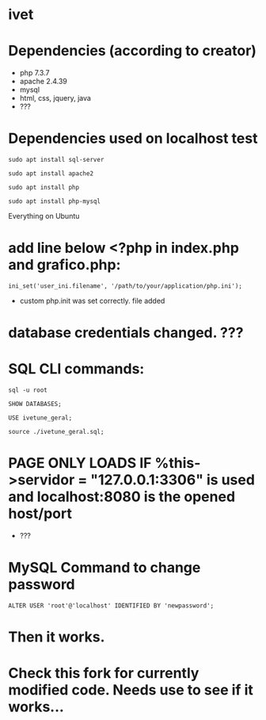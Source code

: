 # ivet

# Dependencies (according to creator)

- php 7.3.7
- apache 2.4.39
- mysql
- html, css, jquery, java
- ???

# Dependencies used on localhost test

`sudo apt install sql-server`

`sudo apt install apache2`

`sudo apt install php`

`sudo apt install php-mysql`

Everything on Ubuntu

# add line below <?php in index.php and grafico.php:

`ini_set('user_ini.filename', '/path/to/your/application/php.ini');`

- custom php.init was set correctly. file added

# database credentials changed. ???

# SQL CLI commands:
`sql -u root`

`SHOW DATABASES;`

`USE ivetune_geral;`

`source ./ivetune_geral.sql;`

# PAGE ONLY LOADS IF %this->servidor = "127.0.0.1:3306" is used and localhost:8080 is the opened host/port
- ???

# MySQL Command to change password
`ALTER USER 'root'@'localhost' IDENTIFIED BY 'newpassword';`

# Then it works.
# Check this fork for currently modified code. Needs use to see if it works...
